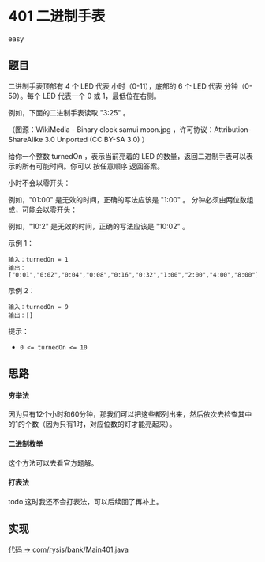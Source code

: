 # 401 二进制手表

easy

## 题目

二进制手表顶部有 4 个 LED 代表 小时（0-11），底部的 6 个 LED 代表 分钟（0-59）。每个 LED 代表一个 0 或 1，最低位在右侧。

例如，下面的二进制手表读取 "3:25" 。

（图源：WikiMedia - Binary clock samui moon.jpg ，许可协议：Attribution-ShareAlike 3.0 Unported (CC BY-SA 3.0) ）

给你一个整数 turnedOn ，表示当前亮着的 LED 的数量，返回二进制手表可以表示的所有可能时间。你可以 按任意顺序 返回答案。

小时不会以零开头：

例如，"01:00" 是无效的时间，正确的写法应该是 "1:00" 。
分钟必须由两位数组成，可能会以零开头：

例如，"10:2" 是无效的时间，正确的写法应该是 "10:02" 。

示例 1：
```
输入：turnedOn = 1
输出：["0:01","0:02","0:04","0:08","0:16","0:32","1:00","2:00","4:00","8:00"]
```
示例 2：
```
输入：turnedOn = 9
输出：[]
```

提示：

- `0 <= turnedOn <= 10`

## 思路

#### 穷举法

因为只有12个小时和60分钟，那我们可以把这些都列出来，然后依次去检查其中的1的个数（因为只有1时，对应位数的灯才能亮起来）。

#### 二进制枚举

这个方法可以去看官方题解。

#### 打表法

todo 这时我还不会打表法，可以后续回了再补上。

## 实现

[代码 -> com/rysis/bank/Main401.java](../../src/com/rysis/bank/Main401.java)